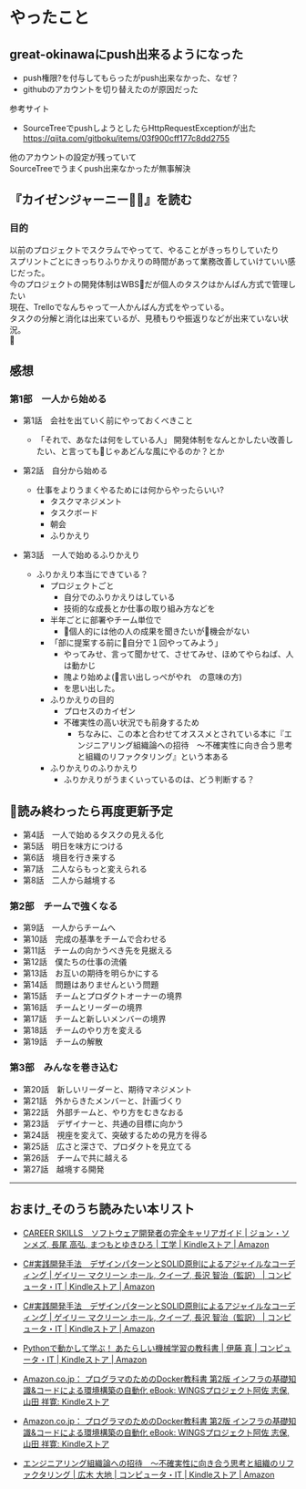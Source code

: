 # やったこと

## great-okinawaにpush出来るようになった
* push権限?を付与してもらったがpush出来なかった、なぜ？
* githubのアカウントを切り替えたのが原因だった

参考サイト  
* SourceTreeでpushしようとしたらHttpRequestExceptionが出た  
https://qiita.com/gitboku/items/03f900cff177c8dd2755

他のアカウントの設定が残っていて  
SourceTreeでうまくpush出来なかったが無事解決  



## 『カイゼンジャーニー』を読む
### 目的
以前のプロジェクトでスクラムでやってて、やることがきっちりしていたり  
スプリントごとにきっちりふりかえりの時間があって業務改善していけていい感じだった。  
今のプロジェクトの開発体制はWBSだが個人のタスクはかんばん方式で管理したい  
現在、Trelloでなんちゃって一人かんばん方式をやっている。  
タスクの分解と消化は出来ているが、見積もりや振返りなどが出来ていない状況。  
  



## 感想

### 第1部　一人から始める
* 第1話　会社を出ていく前にやっておくべきこと
  - 「それで、あなたは何をしている人」
  開発体制をなんとかしたい改善したい、と言ってもじゃあどんな風にやるのか？とか  

* 第2話　自分から始める  
  - 仕事をよりうまくやるためには何からやったらいい?
    * タスクマネジメント
    * タスクボード
    * 朝会
    * ふりかえり
  
* 第3話　一人で始めるふりかえり  
  - ふりかえり本当にできている？
    * プロジェクトごと
      - 自分でのふりかえりはしている
      - 技術的な成長とか仕事の取り組み方などを
    * 半年ごとに部署やチーム単位で
      - 個人的には他の人の成果を聞きたいが機会がない
    * 「部に提案する前に自分で１回やってみよう」
      - やってみせ、言って聞かせて、させてみせ、ほめてやらねば、人は動かじ
      - 隗より始めよ(言い出しっぺがやれ　の意味の方)
      - を思い出した。
    * ふりかえりの目的
      - プロセスのカイゼン
      - 不確実性の高い状況でも前身するため
        * ちなみに、この本と合わせてオススメとされている本に『エンジニアリング組織論への招待　～不確実性に向き合う思考と組織のリファクタリング』という本ある
    * ふりかえりのふりかえり
      - ふりかえりがうまくいっているのは、どう判断する？





読み終わったら再度更新予定
---

* 第4話　一人で始めるタスクの見える化  
* 第5話　明日を味方につける
* 第6話　境目を行き来する
* 第7話　二人ならもっと変えられる
* 第8話　二人から越境する

### 第2部　チームで強くなる
* 第9話　一人からチームへ
* 第10話　完成の基準をチームで合わせる
* 第11話　チームの向かうべき先を見据える
* 第12話　僕たちの仕事の流儀
* 第13話　お互いの期待を明らかにする
* 第14話　問題はありませんという問題
* 第15話　チームとプロダクトオーナーの境界
* 第16話　チームとリーダーの境界
* 第17話　チームと新しいメンバーの境界
* 第18話　チームのやり方を変える
* 第19話　チームの解散

### 第3部　みんなを巻き込む
* 第20話　新しいリーダーと、期待マネジメント
* 第21話　外からきたメンバーと、計画づくり
* 第22話　外部チームと、やり方をむきなおる
* 第23話　デザイナーと、共通の目標に向かう
* 第24話　視座を変えて、突破するための見方を得る
* 第25話　広さと深さで、プロダクトを見立てる
* 第26話　チームで共に越える
* 第27話　越境する開発


---


## おまけ_そのうち読みたい本リスト
* [CAREER SKILLS　ソフトウェア開発者の完全キャリアガイド | ジョン・ソンメズ, 長尾 高弘, まつもとゆきひろ | 工学 | Kindleストア | Amazon](https://www.amazon.co.jp/dp/B07FCYSNXT/?coliid=I2AQQ2OAJYX78I&colid=2HHP1YBOO0HGV&psc=0&ref_=lv_ov_lig_dp_it)

* [C#実践開発手法　デザインパターンとSOLID原則によるアジャイルなコーディング | ゲイリー マクリーン ホール, クイープ, 長沢 智治（監訳） | コンピュータ・IT | Kindleストア | Amazon](https://www.amazon.co.jp/dp/B010A8WHFC/?coliid=I2JL5CDI5DFCQ0&colid=2HHP1YBOO0HGV&psc=0&ref_=lv_ov_lig_dp_it)

* [C#実践開発手法　デザインパターンとSOLID原則によるアジャイルなコーディング | ゲイリー マクリーン ホール, クイープ, 長沢 智治（監訳） | コンピュータ・IT | Kindleストア | Amazon](https://www.amazon.co.jp/dp/B010A8WHFC/?coliid=I2JL5CDI5DFCQ0&colid=2HHP1YBOO0HGV&psc=0&ref_=lv_ov_lig_dp_it)

* [Pythonで動かして学ぶ！ あたらしい機械学習の教科書 | 伊藤 真 | コンピュータ・IT | Kindleストア | Amazon](https://www.amazon.co.jp/dp/B078767Y56/?coliid=I30XH2DIT69CDN&colid=2HHP1YBOO0HGV&psc=0&ref_=lv_ov_lig_dp_it)

* [Amazon.co.jp： プログラマのためのDocker教科書 第2版 インフラの基礎知識&コードによる環境構築の自動化 eBook: WINGSプロジェクト阿佐 志保, 山田 祥寛: Kindleストア](https://www.amazon.co.jp/dp/B07BHK5KX7/?coliid=ILWW8ZNCT9KOK&colid=2HHP1YBOO0HGV&psc=0&ref_=lv_ov_lig_dp_it)

* [Amazon.co.jp： プログラマのためのDocker教科書 第2版 インフラの基礎知識&コードによる環境構築の自動化 eBook: WINGSプロジェクト阿佐 志保, 山田 祥寛: Kindleストア](https://www.amazon.co.jp/dp/B07BHK5KX7/?coliid=ILWW8ZNCT9KOK&colid=2HHP1YBOO0HGV&psc=0&ref_=lv_ov_lig_dp_it)

* [エンジニアリング組織論への招待　～不確実性に向き合う思考と組織のリファクタリング | 広木 大地 | コンピュータ・IT | Kindleストア | Amazon](https://www.amazon.co.jp/%E3%82%A8%E3%83%B3%E3%82%B8%E3%83%8B%E3%82%A2%E3%83%AA%E3%83%B3%E3%82%B0%E7%B5%84%E7%B9%94%E8%AB%96%E3%81%B8%E3%81%AE%E6%8B%9B%E5%BE%85-%EF%BD%9E%E4%B8%8D%E7%A2%BA%E5%AE%9F%E6%80%A7%E3%81%AB%E5%90%91%E3%81%8D%E5%90%88%E3%81%86%E6%80%9D%E8%80%83%E3%81%A8%E7%B5%84%E7%B9%94%E3%81%AE%E3%83%AA%E3%83%95%E3%82%A1%E3%82%AF%E3%82%BF%E3%83%AA%E3%83%B3%E3%82%B0-%E5%BA%83%E6%9C%A8-%E5%A4%A7%E5%9C%B0-ebook/dp/B079TLW41L/ref=pd_sim_351_1?_encoding=UTF8&pd_rd_i=B079TLW41L&pd_rd_r=30dd2b9e-90c8-11e8-9a0c-938d818ef9b1&pd_rd_w=0t99M&pd_rd_wg=679wt&pf_rd_i=desktop-dp-sims&pf_rd_m=AN1VRQENFRJN5&pf_rd_p=7990452376513976631&pf_rd_r=FQV8BTBZJGQ31Y3YKRV9&pf_rd_s=desktop-dp-sims&pf_rd_t=40701&psc=1&refRID=FQV8BTBZJGQ31Y3YKRV9)